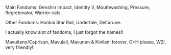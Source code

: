 Main Fandoms: Genshin Impact, Identity V, Mouthwashing, Pressure, Regretevator, Warrior cats.

Other Fandoms: Honkai Star Rail, Undertale, Deltarune.

I actually know alot of fandoms, I just forgot the names!!

Mavuitano/Caprisun, Mavulali, Mavunen & Kinilani forever. C+H please, W2I, very friendly!!
